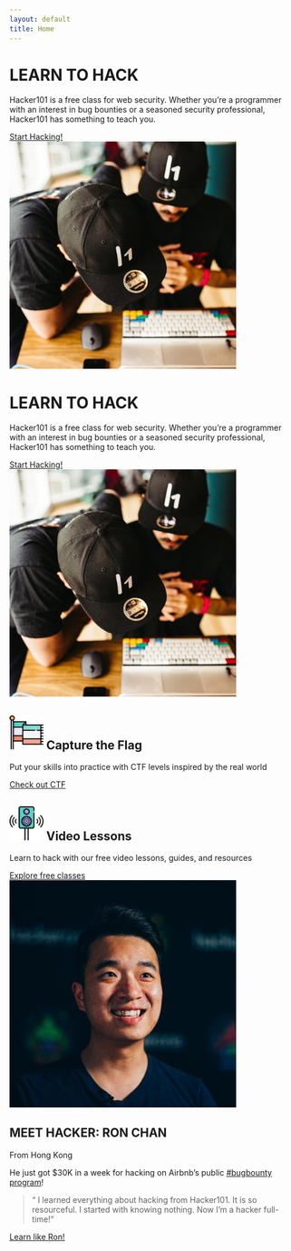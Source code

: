 ```yaml
---
layout: default
title: Home
---
```


<div class="container">
  <div class="row">
    <div class="col-md-6 py-4 align-self-center">
      <h1>
        LEARN TO HACK
      </h1>
      <p class="lead my-3">
        Hacker101 is a free class for web security. Whether you&#8217;re a
        programmer with an interest in bug bounties or a seasoned security
        professional, Hacker101 has something to teach you.
      </p>
      <a class="btn btn-primary" href="/start-here">
        Start Hacking!
      </a>
    </div>
    <div class="col-md-5 offset-md-1 py-4">
      <img src="/assets/learn-to-hack.jpg" alt="Hackers collaborating" class="img-fluid float-right rounded-lg" height="400" />
<div class="container">
  <div class="row">
    <div class="col-md-6 py-4 align-self-center">
      <h1>
        LEARN TO HACK
      </h1>
      <p class="lead my-3">
        Hacker101 is a free class for web security. Whether you&#8217;re a
        programmer with an interest in bug bounties or a seasoned security
        professional, Hacker101 has something to teach you.
      </p>
      <a class="btn btn-primary" href="/start-here">
        Start Hacking!
      </a>
    </div>
    <div class="col-md-5 offset-md-1 py-4">
      <img src="/assets/learn-to-hack.jpg" alt="Hackers collaborating" class="img-fluid float-right rounded-lg" height="400" />
    </div>
  </div>
</div>
<div class="container-fluid bg-darker text-light">
  <div class="container">
    <div class="row">
      <div class="col-md-5 py-4">
        <h2 class="my-2 d-flex align-items-center">
          <img src="/assets/flag.svg" alt="Flag" class="mr-2" height="60">
          <span class="align-middle my-2">Capture the Flag</span>
        </h2>
        <p class="lead my-3">
          Put your skills into practice with CTF levels inspired by the real world
        </p>
        <a href="https://ctf.hacker101.com/" class="btn btn-outline-secondary">
          Check out CTF
        </a>
      </div>
      <div class="col-md-5 offset-md-1 py-4">
        <h2 class="my-2 d-flex align-items-center">
          <img src="/assets/speaker.svg" alt="Speaker" class="mr-2" height="60">
          <span class="align-middle my-2">Video Lessons</span>
        </h2>
        <p class="lead my-3">
          Learn to hack with our free video lessons, guides, and resources
        </p>
        <a href="/videos" class="btn btn-outline-secondary">
          Explore free classes
        </a>
      </div>
    </div>
  </div>
</div>
<div class="container">
  <div class="row">
    <div class="col-md-6 py-4">
      <img src="/assets/ron-chan.jpg" alt="Hacker: Ron Chan" class="img-fluid rounded-lg" height="400" />
    </div>
    <div class="col-md-6 py-4 align-self-center">
      <h2>
        MEET HACKER: RON CHAN
      </h2>
      <span class="h5">
        From Hong Kong
      </span>
      <p class="lead my-3">
        He just got $30K in a week for hacking on Airbnb&#8217;s public
        <a href="https://hackerone.com/airbnb">#bugbounty program</a>!
      </p>
      <blockquote class="blockquote text-success my-3">
        <span class="position-absolute" style="left: 7px">&#8220;</span>
        I learned everything about hacking from Hacker101. It is so
        resourceful. I started with knowing nothing. Now I&#8217;m a hacker
        full-time!&#8221;
      </blockquote>
      <a href="/start-here" class="btn btn-outline-secondary">
        Learn like Ron!
      </a>
    </div>
  </div>
</div>
